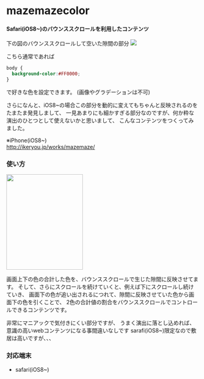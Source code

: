 mazemazecolor
========

#### Safari(iOS8~)のバウンススクロールを利用したコンテンツ ####

下の図のバウンススクロールして空いた隙間の部分
<img src="http://ikeryou.jp/works/mazemaze/sample.png">

こちら通常であれば
```css
body {
  background-color:#FF0000;
}
```
で好きな色を設定できます。
(画像やグラデーションは不可)

さらになんと、iOS8~の場合この部分を動的に変えてもちゃんと反映されるのをたまたま発見しまして、
一見あまりにも細かすぎる部分なのですが、何か粋な演出のひとつとして使えないかと思いまして、
こんなコンテンツをつくってみました。


※iPhone(iOS8~)<br>
http://ikeryou.jp/works/mazemaze/


### 使い方 ###
<img src="http://ikeryou.jp/works/mazemaze/sample.gif" width="200" height="249">


画面上下の色の合計した色を、バウンススクロールで生じた隙間に反映させてます。
そして、さらにスクロールを続けていくと、例えば下にスクロールし続けていき、
画面下の色が追い出されるにつれて、隙間に反映させていた色から画面下の色を引くことで、
2色の合計値の割合をバウンススクロールでコントロールできるコンテンツです。

非常にマニアックで気付きにくい部分ですが、
うまく演出に落とし込めれば、
意識の高いwebコンテンツになる事間違いなしです
sarafi(iOS8~)限定なので敷居は高いですが、、、


### 対応端末 ###
* safari(iOS8~)
